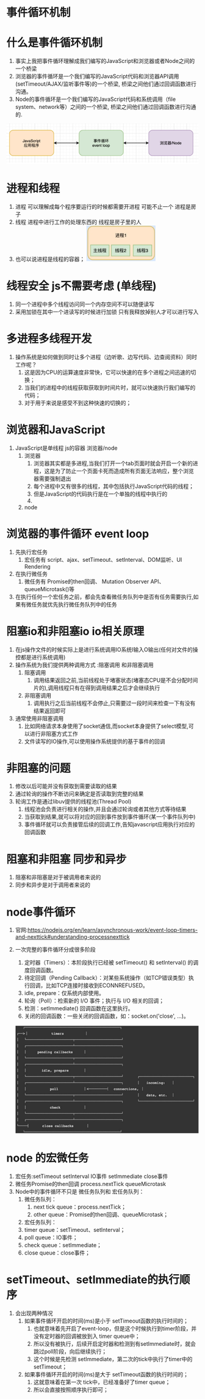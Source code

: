 # 事件循环机制
# 什么是事件循环机制
1. 事实上我把事件循环理解成我们编写的JavaScript和浏览器或者Node之间的一个桥梁
2. 浏览器的事件循环是一个我们编写的JavaScript代码和浏览器API调用(setTimeout/AJAX/监听事件等)的一个桥梁, 桥梁之间他们通过回调函数进行沟通。
3. Node的事件循环是一个我们编写的JavaScript代码和系统调用（file system、network等）之间的一个桥梁, 桥梁之间他们通过回调函数进行沟通的.

![事件循环机制](./image/事件循环机制.png)
# 进程和线程
1. 进程 可以理解成每个程序要运行的时候都需要开进程 可能不止一个 进程是房子
2. 线程 进程中进行工作的处理东西的 线程是房子里的人
3. 也可以说进程是线程的容器；
![进程和线程](./image/进程和线程.png)
# 线程安全 js不需要考虑 (单线程)
1. 同一个进程中多个线程访问同一个内存空间不可以随便读写
2. 采用加锁在其中一个进读写的时候进行加锁 只有我释放掉别人才可以进行写入
# 多进程多线程开发
1. 操作系统是如何做到同时让多个进程（边听歌、边写代码、边查阅资料）同时工作呢？
   1. 这是因为CPU的运算速度非常快，它可以快速的在多个进程之间迅速的切换；
   2. 当我们的进程中的线程获取获取到时间片时，就可以快速执行我们编写的代码；
   3. 对于用于来说是感受不到这种快速的切换的；
# 浏览器和JavaScript
1. JavaScript是单线程 js的容器 浏览器/node
   1. 浏览器
      1. 浏览器其实都是多进程,当我们打开一个tab页面时就会开启一个新的进程，这是为了防止一个页面卡死而造成所有页面无法响应，整个浏览器需要强制退出
      2. 每个进程中又有很多的线程，其中包括执行JavaScript代码的线程；
      3. 但是JavaScript的代码执行是在一个单独的线程中执行的
      4. 
   2. node
# 浏览器的事件循环 event loop
1. 先执行宏任务
   1. 宏任务有 script、ajax、setTimeout、setInterval、DOM监听、UI Rendering
2. 在执行微任务 
   1. 微任务有 Promise的then回调、 Mutation Observer API、queueMicrotask()等
3. 在执行任何一个宏任务之前，都会先查看微任务队列中是否有任务需要执行,如果有微任务就优先执行微任务队列中的任务

# 阻塞io和非阻塞io io相关原理
1. 在js操作文件的时候实际上是进行系统调用IO系统I输入O输出(任何对文件的操控都是进行系统调用)
2. 操作系统为我们提供两种调用方式 :阻塞调用 和非阻塞调用
   1. 阻塞调用
      1. 调用结果返回之前,当前线程处于堵塞状态(堵塞态CPU是不会分配时间片的),调用线程只有在得到调用结果之后才会继续执行
   2. 非阻塞调用
      1. 调用执行之后当前线程不会停止,只需要过一段时间来检查一下有没有结果返回即可
3. 通常使用非阻塞调用
   1. 比如网络请求本身使用了socket通信,而socket本身提供了select模型,可以进行非阻塞方式工作
   2. 文件读写的IO操作,可以使用操作系统提供的基于事件的回调
# 非阻塞的问题
1. 修改以后可能并没有获取到需要读取的结果
2. 通过轮询的操作不断访问来确定是否读取到完整的结果
3. 轮询工作是通过libuv提供的线程池(Thread Pool)
   1. 线程池会负责进行相关的操作,并且会通过轮询或者其他方式等待结果
   2. 当获取到结果,就可以将对应的回到事件放到事件循环(某一个事件队列中)
   3. 事件循环就可以负责接管后续的回调工作,告知javascript应用执行对应的回调函数
# 阻塞和非阻塞 同步和异步
1. 阻塞和非阻塞是对于被调用者来说的
2. 同步和异步是对于调用者来说的
# node事件循环
1. 官网:https://nodejs.org/en/learn/asynchronous-work/event-loop-timers-and-nexttick#understanding-processnexttick
1. 一次完整的事件循环分成很多阶段
   1. 定时器（Timers）：本阶段执行已经被 setTimeout() 和 setInterval() 的调度回调函数。
   2. 待定回调（Pending Callback）：对某些系统操作（如TCP错误类型）执行回调，比如TCP连接时接收到ECONNREFUSED。
   3. idle, prepare：仅系统内部使用。
   4. 轮询（Poll）：检索新的 I/O 事件；执行与 I/O 相关的回调；
   5. 检测：setImmediate() 回调函数在这里执行。
   6. 关闭的回调函数：一些关闭的回调函数，如：socket.on('close', ...)。

   ![Nodejs事件循环的阶段图解](./image/Nodejs事件循环的阶段图解.png)
# node 的宏微任务
1. 宏任务:setTimeout setInterval IO事件 setImmediate close事件
2. 微任务Promise的then回调 process.nextTick queueMicrotask
3. Node中的事件循环不只是 微任务队列和 宏任务队列：
   1. 微任务队列：
      1. next tick queue：process.nextTick；
      1. other queue：Promise的then回调、queueMicrotask；
   2. 宏任务队列：
   3. timer queue：setTimeout、setInterval；
   4. poll queue：IO事件；
   5. check queue：setImmediate；
   6. close queue：close事件；
# setTimeout、setImmediate的执行顺序
1. 会出现两种情况
   1. 如果事件循环开启的时间(ms)是小于 setTimeout函数的执行时间的；
      1. 也就意味着先开启了event-loop，但是这个时候执行到timer阶段，并没有定时器的回调被放到入 timer queue中；
      2. 所以没有被执行，后续开启定时器和检测到有setImmediate时，就会跳过poll阶段，向后继续执行；
      3. 这个时候是先检测 setImmediate，第二次的tick中执行了timer中的setTimeout；
   2. 如果事件循环开启的时间(ms)是大于 setTimeout函数的执行时间的；
      1. 这就意味着在第一次 tick中，已经准备好了timer queue；
      2. 所以会直接按照顺序执行即可；


     

